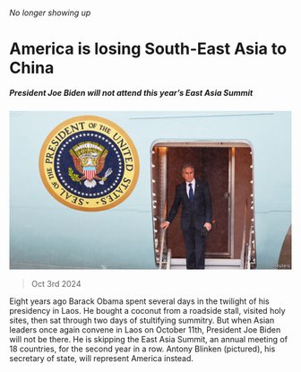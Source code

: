 ###### No longer showing up

# America is losing South-East Asia to China 

##### President Joe Biden will not attend this year’s East Asia Summit 

![image](images/20241005_ASP004.jpg) 

> Oct 3rd 2024 

Eight years ago Barack Obama spent several days in the twilight of his presidency in Laos. He bought a coconut from a roadside stall, visited holy sites, then sat through two days of stultifying summitry. But when Asian leaders once again convene in Laos on October 11th, President Joe Biden will not be there. He is skipping the East Asia Summit, an annual meeting of 18 countries, for the second year in a row. Antony Blinken (pictured), his secretary of state, will represent America instead. 

